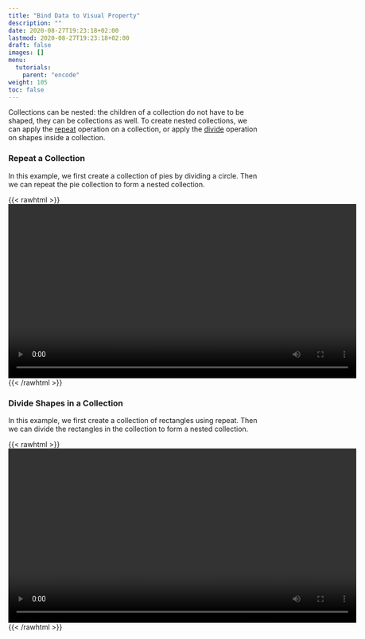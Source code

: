```yaml
---
title: "Bind Data to Visual Property"
description: ""
date: 2020-08-27T19:23:18+02:00
lastmod: 2020-08-27T19:23:18+02:00
draft: false
images: []
menu:
  tutorials:
    parent: "encode"
weight: 105
toc: false
---
```

Collections can be nested: the children of a collection do not have to be shaped, they can be collections as well. To create nested collections, we can apply the [repeat](../../generate/repeat) operation on a collection, or apply the [divide](../../generate/divide) operation on shapes inside a collection. 

### Repeat a Collection
In this example, we first create a collection of pies by dividing a circle. Then we can repeat the pie collection to form a nested collection.

{{< rawhtml >}} 
<video width=700px class="tutorial-video" controls>
    <source src="/videos/divide-repeat.mov" type="video/mp4">
    Your browser does not support the video tag.  
</video>
{{< /rawhtml >}}

### Divide Shapes in a Collection
In this example, we first create a collection of rectangles using repeat. Then we can divide the rectangles in the collection to form a nested collection.

{{< rawhtml >}} 
<video width=700px class="tutorial-video" controls>
    <source src="/videos/repeat-divide.mov" type="video/mp4">
    Your browser does not support the video tag.  
</video>
{{< /rawhtml >}}